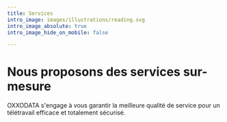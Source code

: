 ```yaml
---
title: Services
intro_image: images/illustrations/reading.svg
intro_image_absolute: true
intro_image_hide_on_mobile: false

---
```

# Nous proposons des services sur-mesure

OXXODATA s'engage à vous garantir la meilleure qualité de service pour un télétravail efficace et totalement sécurisé.